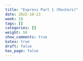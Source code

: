```yaml
---
title: "Express Part 1 (Routers)"
date: 2022-10-23
week: 10
tags: []
categories: []
weight: 50
show_comments: true
katex: true
draft: false
has_page: false
---
```


<!--more-->
